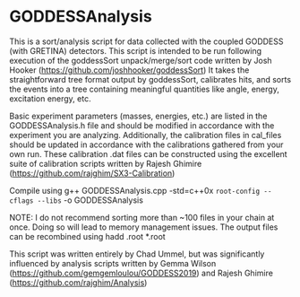 # GODDESSAnalysis

This is a sort/analysis script for data collected with the coupled GODDESS (with GRETINA) detectors.
This script is intended to be run following execution of the goddessSort unpack/merge/sort code written by Josh Hooker (https://github.com/joshhooker/goddessSort)
It takes the straightforward tree format output by goddessSort, calibrates hits, and sorts the events into a tree containing meaningful quantities like
angle, energy, excitation energy, etc.

Basic experiment parameters (masses, energies, etc.) are listed in the GODDESSAnalysis.h file and should be modified in accordance with the experiment you are analyzing.
Additionally, the calibration files in cal_files should be updated in accordance with the calibrations gathered from your own run.
These calibration .dat files can be constructed using the excellent suite of calibration scripts written by Rajesh Ghimire (https://github.com/rajghim/SX3-Calibration)

Compile using g++ GODDESSAnalysis.cpp -std=c++0x `root-config --cflags --libs` -o GODDESSAnalysis

NOTE: I do not recommend sorting more than ~100 files in your chain at once.
Doing so will lead to memory management issues.
The output files can be recombined using hadd <summedfilename>.root *.root

This script was written entirely by Chad Ummel, but was significantly influenced by analysis scripts written by
Gemma Wilson (https://github.com/gemgemloulou/GODDESS2019) and Rajesh Ghimire (https://github.com/rajghim/Analysis)
